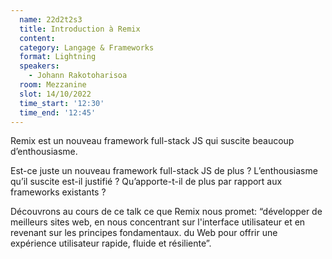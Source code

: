 ```yaml
---
  name: 22d2t2s3
  title: Introduction à Remix
  content:
  category: Langage & Frameworks
  format: Lightning
  speakers: 
    - Johann Rakotoharisoa
  room: Mezzanine
  slot: 14/10/2022
  time_start: '12:30'
  time_end: '12:45'
---
```

Remix est un nouveau framework full-stack JS qui suscite beaucoup d’enthousiasme.

Est-ce juste un nouveau framework full-stack JS de plus ?
L’enthousiasme qu’il suscite est-il justifié ?
Qu’apporte-t-il de plus par rapport aux frameworks existants ?

Découvrons au cours de ce talk ce que Remix nous promet:
“développer de meilleurs sites web, en nous concentrant sur
l'interface utilisateur et en revenant sur les principes fondamentaux.
du Web pour offrir une expérience utilisateur rapide, fluide et résiliente”.
